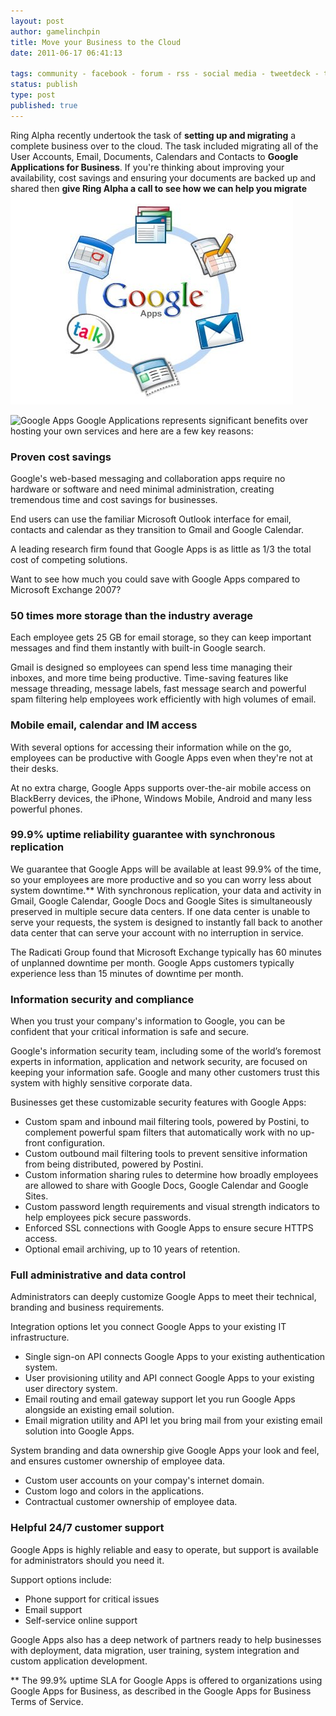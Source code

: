 ```yaml
---
layout: post
author: gamelinchpin
title: Move your Business to the Cloud
date: 2011-06-17 06:41:13

tags: community - facebook - forum - rss - social media - tweetdeck - twitter
status: publish
type: post
published: true
---
```

Ring Alpha recently undertook the task of **setting up and migrating** a
complete business over to the cloud. The task included migrating all of
the User Accounts, Email, Documents, Calendars and Contacts to **Google
Applications for Business**.
 If you're thinking about improving your availability, cost savings and
ensuring your documents are backed up and shared then **give Ring Alpha
a call to see how we can help you migrate**
 ![](assets/Google-Apps3.jpg "Google Apps")

![](assets/google-apps-graphic.jpg "Google Apps")
 Google Applications represents significant benefits over hosting your
own services and here are a few key
reasons:

<div class="section">

### Proven cost savings

Google's web-based messaging and collaboration apps require no hardware
or software and
 need minimal administration, creating tremendous time and cost savings
for businesses.

End users can use the familiar Microsoft Outlook
 interface for email, contacts and calendar as they transition to Gmail
and Google
 Calendar.

A leading research firm found that Google Apps is as little as 1/3 the
total cost of
 competing solutions.

Want to see how much you could save with Google Apps compared to
Microsoft Exchange 2007?

### 50 times more storage than the industry average

Each employee gets 25 GB for email storage, so they can keep important
messages and find
 them instantly with built-in Google search.

Gmail is designed so employees can spend less time managing their
inboxes, and more time
 being productive. Time-saving features like message threading, message
labels, fast
 message search and powerful spam filtering help employees work
efficiently with high
 volumes of email.

### Mobile email, calendar and IM access

With several options for accessing their information while on the go,
employees can be
 productive with Google Apps even when they're not at their desks.

At no extra charge, Google Apps supports over-the-air mobile access on
BlackBerry
 devices, the iPhone, Windows Mobile, Android and many less powerful
phones.

### 99.9% uptime reliability guarantee with synchronous replication

We guarantee that Google Apps will be available at least 99.9% of the
time, so your
 employees are more productive and so you can worry less about system
downtime.**
With synchronous replication, your data and activity in Gmail, Google
Calendar, Google
 Docs and Google Sites is simultaneously preserved in multiple secure
data centers. If one
 data center is unable to serve your requests, the system is designed to
instantly fall
 back to another data center that can serve your account with no
interruption in service.

The Radicati Group found that Microsoft Exchange typically has 60
minutes of unplanned
 downtime per month. Google Apps customers typically experience less
than 15 minutes of
 downtime per month.

### Information security and compliance

When you trust your company's information to Google, you can be
confident that your
 critical information is safe and secure.

Google's information security team, including some of the world’s
foremost experts
 in information, application and network security, are focused on
keeping your information
 safe. Google and many other customers trust this system with highly
sensitive corporate
 data.

Businesses get these customizable security features with Google
Apps:

-   Custom spam and inbound mail filtering tools, powered by Postini, to
    complement
     powerful spam filters that automatically work with no up-front
    configuration.
-   Custom outbound mail filtering tools to prevent sensitive
    information from being
     distributed, powered by Postini.
-   Custom information sharing rules to determine how broadly employees
    are allowed to
     share with Google Docs, Google Calendar and Google Sites.
-   Custom password length requirements and visual strength indicators
    to help employees
     pick secure passwords.
-   Enforced SSL connections with Google Apps to ensure secure HTTPS
    access.
-   Optional email archiving, up to 10 years of retention.

### Full administrative and data control

Administrators can deeply customize Google Apps to meet their technical,
branding and
 business requirements.

Integration options let you connect Google Apps to your existing IT
infrastructure.

-   Single sign-on API connects Google Apps to your existing
    authentication system.
-   User provisioning utility and API connect Google Apps to your
    existing user directory
     system.
-   Email routing and email gateway support let you run Google Apps
    alongside an existing
     email solution.
-   Email migration utility and API let you bring mail from your
    existing email solution
     into Google Apps.

System branding and data ownership give Google Apps your look and feel,
and ensures
 customer ownership of employee data.

-   Custom user accounts on your compay's internet domain.
-   Custom logo and colors in the applications.
-   Contractual customer ownership of employee data.

### Helpful 24/7 customer support

Google Apps is highly reliable and easy to operate, but support is
available for
 administrators should you need it.

Support options
include:

-   Phone support for critical issues
-   Email support
-   Self-service online support

Google Apps also has a deep network of partners ready to help businesses
with
 deployment, data migration, user training, system integration and
custom application
 development.

\*\* The 99.9% uptime SLA for Google Apps is offered to organizations
using Google
 Apps for Business, as described in the Google Apps for Business Terms
of Service.

</div>
